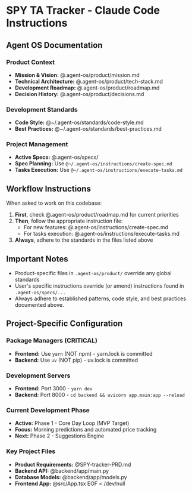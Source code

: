 # SPY TA Tracker - Claude Code Instructions

## Agent OS Documentation

### Product Context
- **Mission & Vision:** @.agent-os/product/mission.md
- **Technical Architecture:** @.agent-os/product/tech-stack.md
- **Development Roadmap:** @.agent-os/product/roadmap.md
- **Decision History:** @.agent-os/product/decisions.md

### Development Standards
- **Code Style:** @~/.agent-os/standards/code-style.md
- **Best Practices:** @~/.agent-os/standards/best-practices.md

### Project Management
- **Active Specs:** @.agent-os/specs/
- **Spec Planning:** Use `@~/.agent-os/instructions/create-spec.md`
- **Tasks Execution:** Use `@~/.agent-os/instructions/execute-tasks.md`

## Workflow Instructions

When asked to work on this codebase:

1. **First**, check @.agent-os/product/roadmap.md for current priorities
2. **Then**, follow the appropriate instruction file:
   - For new features: @.agent-os/instructions/create-spec.md
   - For tasks execution: @.agent-os/instructions/execute-tasks.md
3. **Always**, adhere to the standards in the files listed above

## Important Notes

- Product-specific files in `.agent-os/product/` override any global standards
- User's specific instructions override (or amend) instructions found in `.agent-os/specs/...`
- Always adhere to established patterns, code style, and best practices documented above.

## Project-Specific Configuration

### Package Managers (CRITICAL)
- **Frontend:** Use `yarn` (NOT npm) - yarn.lock is committed
- **Backend:** Use `uv` (NOT pip) - uv.lock is committed

### Development Servers
- **Frontend:** Port 3000 - `yarn dev`
- **Backend:** Port 8000 - `cd backend && uvicorn app.main:app --reload`

### Current Development Phase
- **Active:** Phase 1 - Core Day Loop (MVP Target)
- **Focus:** Morning predictions and automated price tracking
- **Next:** Phase 2 - Suggestions Engine

### Key Project Files
- **Product Requirements:** @SPY-tracker-PRD.md
- **Backend API:** @backend/app/main.py
- **Database Models:** @backend/app/models.py
- **Frontend App:** @src/App.tsx
EOF < /dev/null